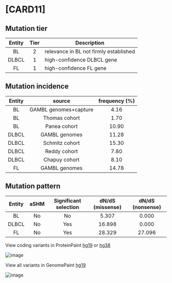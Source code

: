 # [CARD11]

## Mutation tier

|Entity|Tier|Description                           |
|:------:|:----:|--------------------------------------|
|BL    |2   |relevance in BL not firmly established|
|DLBCL |1   |high-confidence DLBCL gene            |
|FL    |1   |high-confidence FL gene               |
## Mutation incidence

|Entity|source               |frequency (%)|
|:------:|:---------------------:|:-------------:|
|BL    |GAMBL genomes+capture| 4.16        |
|BL    |Thomas cohort        | 1.70        |
|BL    |Panea cohort         |10.90        |
|DLBCL |GAMBL genomes        |11.28        |
|DLBCL |Schmitz cohort       |15.30        |
|DLBCL |Reddy cohort         | 7.80        |
|DLBCL |Chapuy cohort        | 8.10        |
|FL    |GAMBL genomes        |14.78        |

## Mutation pattern

|Entity|aSHM|Significant selection|dN/dS (missense)|dN/dS (nonsense)|
|:------:|:----:|:---------------------:|:----------------:|:----------------:|
|BL    |No  |No                   | 5.307          | 0.000          |
|DLBCL |No  |Yes                  |16.898          | 0.000          |
|FL    |No  |Yes                  |28.329          |27.096          |



View coding variants in ProteinPaint [hg19](https://www.bcgsc.ca/downloads/morinlab/GAMBL/test/genes/CARD11_protein.html)  or [hg38](https://www.bcgsc.ca/downloads/morinlab/GAMBL/test/genes/CARD11_protein_hg38.html)

![image](../../images/proteinpaint/CARD11_NM_032415.svg)

View all variants in GenomePaint [hg19](https://www.bcgsc.ca/downloads/morinlab/GAMBL/test/genes/CARD11.html)

![image](../../images/proteinpaint/CARD11.svg)
